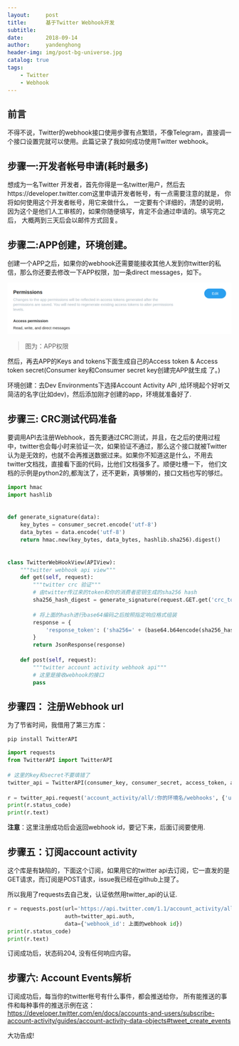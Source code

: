 ```yaml
---
layout:     post
title:      基于Twitter Webhook开发
subtitle:
date:       2018-09-14
author:     yandenghong
header-img: img/post-bg-universe.jpg
catalog: true
tags:
    - Twitter
    - Webhook
---
```


## 前言
不得不说，Twitter的webhook接口使用步骤有点繁琐，不像Telegram，直接调一个接口设置完就可以使用。此篇记录了我如何成功使用Twitter webhook。

## 步骤一:开发者帐号申请(耗时最多)
想成为一名Twitter 开发者，首先你得是一名twitter用户，然后去https://developer.twitter.com这里申请开发者帐号，有一点需要注意的就是，
你将如何使用这个开发者帐号，用它来做什么， 一定要有个详细的，清楚的说明，因为这个是他们人工审核的，如果你随便填写，肯定不会通过申请的。填写完之后，
大概两到三天后会以邮件方式回复。

## 步骤二:APP创建，环境创建。
创建一个APP之后，如果你的webhook还需要能接收其他人发到你twitter的私信，那么你还要去修改一下APP权限，加一条direct messages，如下。

![](/img/twitter_permission.png)

> 图为：APP权限

然后，再去APP的Keys and tokens下面生成自己的Access token & Access token secret(Consumer key和Consumer secret key创建完APP就生成
了。)

环境创建：去Dev Environments下选择Account Activity API ,给环境起个好听又简洁的名字(比如dev)，然后添加刚才创建的app，环境就准备好了.

## 步骤三: CRC测试代码准备
要调用API去注册Webhook，首先要通过CRC测试，并且，在之后的使用过程中，twitter也会每小时来验证一次，如果验证不通过，那么这个接口就被Twitter
认为是无效的，也就不会再推送数据过来。如果你不知道这是什么，不用去twitter文档找，直接看下面的代码，比他们文档强多了。顺便吐槽一下，
他们文档的示例是python2的,都淘汰了，还不更新，真够懒的，接口文档也写的够烂。

```python
import hmac
import hashlib


def generate_signature(data):
    key_bytes = consumer_secret.encode('utf-8')
    data_bytes = data.encode('utf-8')
    return hmac.new(key_bytes, data_bytes, hashlib.sha256).digest()


class TwitterWebHookView(APIView):
    """twitter webhook api view"""
    def get(self, request):
        """twitter crc 验证"""
        # 由twitter传过来的token和你的消费者密钥生成的sha256 hash
        sha256_hash_digest = generate_signature(request.GET.get('crc_token'))

        # 将上面的hash进行base64编码之后按照指定响应格式组装
        response = {
            'response_token': ('sha256=' + (base64.b64encode(sha256_hash_digest).decode('utf-8')))
        }
        return JsonResponse(response)

    def post(self, request):
        """twitter account activity webhook api"""
        # 这里是接收webhook的接口
        pass
```

## 步骤四： 注册Webhook url
为了节省时间，我借用了第三方库：
```
pip install TwitterAPI
```
```python
import requests
from TwitterAPI import TwitterAPI

# 这里的key和secret不要填错了
twitter_api = TwitterAPI(consumer_key, consumer_secret, access_token, access_token_secret)

r = twitter_api.request('account_activity/all/:你的环境名/webhooks', {'url': 你的webhook url})
print(r.status_code)
print(r.text)
```
__注意__：这里注册成功后会返回webhook id，要记下来，后面订阅要使用.


## 步骤五：订阅account activity
这个库是有缺陷的，下面这个订阅，如果用它的twitter api去订阅，它一直发的是GET请求，而订阅是POST请求，issue我已经在github上提了。

所以我用了requests去自己发，认证依然用twitter_api的认证.
```python
r = requests.post(url='https://api.twitter.com/1.1/account_activity/all/development/subscriptions.json',
                  auth=twitter_api.auth,
                  data={'webhook_id': 上面的webhook id})
print(r.status_code)
print(r.text)
```
订阅成功后，状态码204, 没有任何响应内容。


## 步骤六: Account Events解析
订阅成功后，每当你的twitter帐号有什么事件，都会推送给你，
所有能推送的事件和每种事件的推送示例在这：https://developer.twitter.com/en/docs/accounts-and-users/subscribe-account-activity/guides/account-activity-data-objects#tweet_create_events

大功告成!
